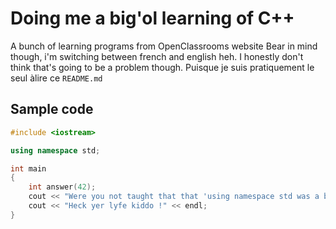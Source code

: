 # Doing me a big'ol learning of C++
A bunch of learning programs from OpenClassrooms website
Bear in mind though, i'm switching between french and english heh.
I honestly don't think that's going to be a problem though.
Puisque je suis pratiquement le seul àlire ce `README.md`

## Sample code
```cpp
#include <iostream>

using namespace std;

int main
{
	int answer(42);
	cout << "Were you not taught that that 'using namespace std was a bad bad habit ?!!!" << endl;
	cout << "Heck yer lyfe kiddo !" << endl;
}
